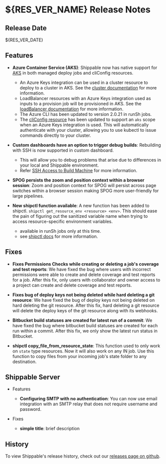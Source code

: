# ${RES_VER_NAME} Release Notes

## Release Date
${RES_VER_DATE}

## Features
  - **Azure Container Service (AKS)**: Shippable now has native support for [AKS](https://azure.microsoft.com/en-us/services/container-service/) in both managed deploy jobs and cliConfig resources.
      - An Azure Keys integration can be used in a cluster resource to deploy to a cluster in AKS.  See the [cluster documentation](http://docs.shippable.com/platform/workflow/resource/cluster/) for more information.
      - LoadBalancer resources with an Azure Keys integration used as inputs to a provision job will be provisioned in AKS.  See the [loadBalancer documentation](http://docs.shippable.com/platform/workflow/resource/loadbalancer/) for more information.
      - The Azure CLI has been updated to version 2.0.21 in runSh jobs.
      - The [cliConfig resource](http://docs.shippable.com/platform/workflow/resource/cliConfig/) has been updated to support an `aks` scope when an Azure Keys integration is used.  This will automatically authenticate with your cluster, allowing you to use kubectl to issue commands directly to your cluster.

  - **Custom dashboards have an option to trigger debug builds**: Rebuilding with SSH is now supported in custom dashboard.
      - This will allow you to debug problems that arise due to differences in your local and Shippable environment.
      - Refer [SSH Access to Build Machine](http://docs.shippable.com/ci/ssh-access/#which-subscriptions-can-debug?) for more information.

  - **SPOG persists the zoom and position context within a browser session**: Zoom and position context for SPOG will persist across page switches within a browser session making SPOG more user-friendly for large pipelines.

  - **New shipctl function available**: A new function has been added to shipctl. `shipctl get_resource_env <resource> <env>`.  This should ease the pain of figuring out the sanitized variable name when trying to access resource-specific environment variables.
      - available in runSh jobs only at this time.
      - see [shipctl docs](http://docs.shippable.com/platform/tutorial/workflow/using-shipctl/) for more information.

## Fixes
  - **Fixes Permissions Checks while creating or deleting a job's coverage and test reports**: We have fixed the bug where users with incorrect permissions were able to create and delete coverage and test reports for a job. After this fix, only users with collaborator and owner access to a project can create and delete coverage and test reports.

  - **Fixes bug of deploy keys not being deleted while hard deleting a git resource**: We have fixed the bug of deploy keys not being deleted on hard deleting the git resource. After this fix, hard deleting a git resource will delete the deploy keys of the git resource along with its webhooks.

  - **Bitbucket build statuses are created for latest run of a commit**: We have fixed the bug where bitbucket build statuses are created for each run within a commit. After this fix, we only show the latest run status in Bitbucket.

  - **shipctl copy_file_from_resource_state**: This function used to only work on `state` type resources.  Now it will also work on any IN job.  Use this function to copy files from your incoming job's state folder to any destination.

## Shippable Server

  - Features
      - **Configuring SMTP with no authentication**: You can now use email integration with an SMTP relay that does not require username and password.

  - Fixes
      - **simple title**: brief description

## History

To view Shippable's release history, check out our [releases page on github](https://github.com/Shippable/admiral/releases).
